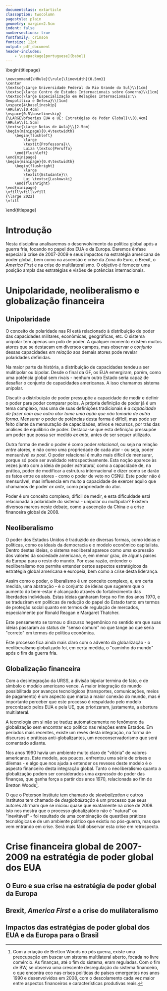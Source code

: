 ```yaml
---
documentclass: extarticle
classoption: twocolumn
pagestyle: plain
geometry: margin=2.5cm
indent: false
numbersections: true
fontfamily: crimson
fontsize: 12pt
output: pdf_document
header-includes:
    - \usepackage[portuguese]{babel}
---
```

\begin{titlepage}

    \newcommand{\HRule}{\rule{\linewidth}{0.5mm}}
    \center
    \textsc{\Large Universidade Federal do Rio Grande do Sul}\\[1cm]
    \textsc{\large Centro de Estudos Internacionais sobre Governo}\\[1cm]
    \textsc{\large Especialização em Relações Internacionais:\\ Geopolítica e Defesa}\\[1cm]
    \vspace{4\baselineskip}
    \HRule\\[0.4cm]
    \vspace{0.5\baselineskip}
    {\LARGE\bfseries EUA e UE: Estratégias de Poder Global}\\[0.4cm]
    \HRule\\[1.5cm]
    \textsc{\Large Notas de Aula}\\[2.5cm]
    \begin{minipage}{0.4\textwidth}
        \begin{flushleft}
            \large
            \textit{Professora}\\
            Luiza \textsc{Peruffo}
        \end{flushleft}
    \end{minipage}
    \begin{minipage}{0.4\textwidth}
        \begin{flushright}
            \large
            \textit{Estudante}\\
            Lui \textsc{Laskowski}
        \end{flushright}
    \end{minipage}
    \vfill\vfill\vfill
    {\large 2022}
    \vfill

\end{titlepage}

# Introdução

Nesta disciplina analisaremos o desenvolvimento da política global após a guerra fria, focando no papel dos EUA e da Europa. Daremos ênfase especial à crise de 2007-2009 e seus impactos na estratégia americana de poder global, bem como na ascensão e crise da Zona do Euro, o Brexit, o *America First* e na crise do multilateralismo. O objetivo é fornecer uma posição ampla das estratégias e visões de potências internacionais.

# Unipolaridade, neoliberalismo e globalização financeira

## Unipolaridade

O conceito de polaridade nas RI está relacionado à distribuição de poder das capacidades militares, econômicas, geográficas, etc. O sistema unipolar tem apenas um polo de poder. A qualquer momento existem muitos atores que se destacam em diversos campos, mas observar *o conjunto* dessas capacidades *em relação* aos demais atores pode revelar polaridades definidas.

Na maior parte da história, a distribuição de capacidades tendeu a ser mulitipolar ou bipolar. Desde o final da GF, os EUA emergiram, porém, como uma potência global sem rivais - nenhum outro Estado seria capaz de desafiar o conjunto de capacidades americanas. A isso chamamos sistema unipolar.

Discutir a distribuição de poder pressupõe a capacidade de medir e definir o poder para poder comparar polos. A própria definição de poder já é um tema complexo, mas uma de suas definições tradicionais é *a capacidade de fazer com que outro ator tome uma ação que não tomaria de outra forma*. Mensurar o poder de potências desta forma é difícil, mas pode ser feito diante da mensuração de capacidades, ativos e recursos, por trás das análises de equilíbrio de poder. Destaca-se que esta definição pressupõe um poder que possa ser medido *ex ante*, antes de ser sequer utilizado.

Outra forma de medir o poder é como poder *relacional*, ou seja na relação *entre* atores, e não como uma propriedade de cada ator - ou seja, poder mensurável *ex post*. O poder relacional é muito mais difícil de mensurar, porque só pode ser avalidado retrospectivamente. Esta noção aparece às vezes junto com a ideia de poder *estrutural*, como a capacidade de, na prática, poder de modificar a estrutura internacional e dizer como se darão os fatos entre os atores - como o poder de veto no CSNU. Este poder não é mensurável, mas influencia em muito a capacidade de exercer aquilo que chamamos de poder *ex ante*, como propriedade do ator.

Poder é um conceito complexo, difícil de medir, e esta dificuldade está relacionada à polaridade do sistema - unipolar ou multipolar? Existem diversos marcos neste debate, como a ascenção da China e a crise financeira global de 2008. 

## Neoliberalismo

O poder dos Estados Unidos é traduzido de diversas formas, como ideias e políticas, como os ideais da democracia e o modelo econômico capitalista. Dentro destas ideias, o sistema neoliberal aparece como uma expressão dos valores da sociedade americana, e, em menor grau, de alguns países da Europa para o resto do mundo. Por essa razão, entender o neoliberalismo nos permite entender certos aspectos estratégicos da estratégia global americana e europeia, bem como a crise desta liderança.

Assim como o poder, o liberalismo é um conceito complexo, e, em certa medida, uma abstração - é o conjunto de ideias que sugerem que o aumento do bem-estar é alcançado através do fortalecimento das liberdades individuais. Estas ideias ganharam força no fim dos anos 1970, e se traduziram em políticas de redução do papel do Estado tanto em termos de proteção social quanto em termos de regulação de mercados, especialmente por Ronald Reagan e Margaret Thatcher.

Este pensamento se tornou o discurso hegemônico no sentido em que suas ideias passaram ao status de "senso comum" no que tange ao que seria "correto" em termos de política econômica. 

Este processo fica ainda mais claro com o advento da globalização - o neoliberalismo globalizado foi, em certa medida, o "caminho do mundo" após o fim da guerra fria.

## Globalização financeira

Com a desintegração da URSS, a divisão bipolar termina de fato, e de símbolo o modelo americano vence. A maior integração do mundo possibilitada por avanços tecnológicos (transportes, comunicações, meios de pagamento) é um aspecto que marca a maior conexão do mundo, mas é importante perceber que este processo é respaldado pelo modelo preconizado pelos EUA e pela UE, que priorizaram, justamente, a abertura multilateral.

A tecnologia em si não se traduz automaticamente no fenômeno da globalização sem encontrar eco político nas relações entre Estados. Em períodos mais recentes, existe um revés desta integração, na forma de discursos e práticas anti-globalizantes, um neoconservadorismo que será comentado adiante.

Nos anos 1990 havia um ambiente muito claro de "vitória" de valores americanos. Este modelo, aos poucos, enfrentou uma série de crises e dilemas - e algo que nos ajuda a entender os reveses deste modelo é o aspecto financeiro desta integração global. Tanto o neoliberalismo quanto a globalização podem ser considerados uma *expressão* do poder das finanças, que ganha força a partir dos anos 1970, relacionada ao fim de Bretton Woods[^1].

[^1]: Com a criação de Bretton Woods no pós guerra, existe uma preocupação em buscar um sistema multilateral aberto, focada no livre comércio. As finanças, até o fim do sistema, eram reguladas. Com o fim de BW, se observa uma crescente desregulação do sistema financeiro, o que encontra eco nas crises políticas de países emergentes nos anos 1990 e desenvolvidos em 2008, com o descolamento cada vez maior entre aspectos financeiros e características produtivas reais.

O que o Peterson Institute tem chamado de *slowbalization* e outros institutos tem chamado de *desglobalização* é um processo que seus autores afirmam que se iniciou quase que exatamente na crise de 2008. Isto nos mostra que o processo globalizatório não é "natural" ou "inevitável" - foi resultado de uma combinação de questões práticas tecnológicas **e** de um ambiente político que existiu no pós-guerra, mas que vem entrando em crise. Será mais fácil observar esta crise em retrospecto.

# Crise financeira global de 2007-2009 na estratégia de poder global dos EUA



## O Euro e sua crise na estratégia de poder global da Europa



## Brexit, *America First* e a crise do mulilateralismo



## Impactos das estratégias de poder global dos EUA e da Europa para o Brasil

